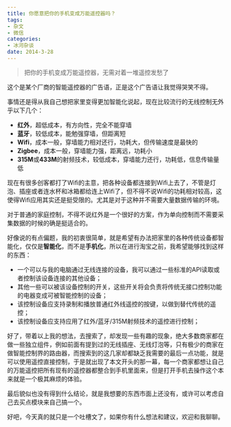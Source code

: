 ```yaml
---
title: 你愿意把你的手机变成万能遥控器吗？
tags:
- 杂文
- 微信
categories:
- 冰河杂谈
date: 2014-3-28
---
```

> 把你的手机变成万能遥控器，无需对着一堆遥控发愁了

这个是某个厂商的智能遥控器的广告语，正是这个广告语让我觉得哭笑不得。

事情还是得从我自己想把家里变得更加智能化说起，现在比较流行的无线控制无外乎以下几个：

* **红外**，超低成本，有方向性，完全不能穿墙
* **蓝牙**，较低成本，能勉强穿墙，但距离短
* **Wifi**，成本一般，穿墙能力相对还行，功耗大，但传输速度是最快的
* **Zigbee**，成本一般，穿墙能力强，距离远，功耗小
* **315M**或**433M**的射频技术，较低成本，穿墙能力还行，功耗低，信息传输量低

现在有很多创客都打了Wifi的主意，把各种设备都连接到Wifi上去了，不管是灯泡、插座或者连水杯和冰箱都给连上Wifi了，但不得不说Wifi的功耗相对较高，这使得Wifi应用其实还是挺受限的。尤其是对于这种并不需要大量数据传输的环境。

对于普通的家庭控制，不得不说红外是一个很好的方案，作为单向控制而不需要采集数据的时候的确是挺适合的。

好像说的有点偏题，我的初衷很简单，就是希望有办法把家里的各种传统设备都智能化，仅仅是**智能化**，而不是**手机化**，所以在进行淘宝之前，我希望能够找到这样的东西：

* 一个可以与我的电脑通过无线连接的设备，我可以通过一些标准的API读取或者控制该设备连接的其他设备；
* 其他一些可以被该设备控制的开关，这些开关将会负责将传统无接口控制功能的电器变成可被智能控制的设备；
* 该控制设备应支持录制和播放普通红外线遥控的按键，以做到替代传统的遥控；
* 该控制设备应支持应用了红外/蓝牙/315M射频技术的遥控进行控制；

好了，带着以上我的想法，去搜索了，却发现一些有趣的现象，绝大多数商家都在做一些独立组件，例如前面有提到过的无线插座、无线灯泡等，只有极少的商家在做智能控制界的路由器，而搜索到的这几家却都缺乏我需要的最后一点功能，就是可以使用遥控直接控制，于是就出现了本文开头的那一幕，每一个商家都想让自己的万能遥控把所有现有的遥控器都整合到手机里面来，但是打开手机去操作这个本来就是一个极其麻烦的体验。

最后貌似也没有得到什么结论，就是我想要的东西市面上还没有，或许可以考虑自己去买点模块来自己搞一个。

好吧，今天真的就只是一个吐槽文了，如果你有什么想法和建议，欢迎和我聊聊。
